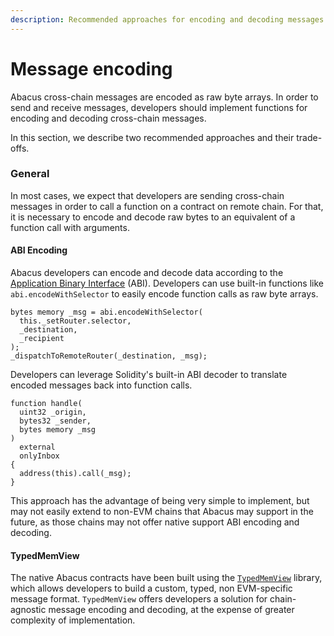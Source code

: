 ```yaml
---
description: Recommended approaches for encoding and decoding messages
---
```


# Message encoding

Abacus cross-chain messages are encoded as raw byte arrays. In order to send and receive messages, developers should implement functions for encoding and decoding cross-chain messages.&#x20;

In this section, we describe two recommended approaches and their trade-offs.

### General

In most cases, we expect that developers are sending cross-chain messages in order to call a function on a contract on remote chain. For that, it is necessary to encode and decode raw bytes to an equivalent of a function call with arguments.

#### ABI Encoding

Abacus developers can encode and decode data according to the [Application Binary Interface](https://docs.soliditylang.org/en/v0.8.11/abi-spec.html) (ABI). Developers can use built-in functions like `abi.encodeWithSelector` to easily encode function calls as raw byte arrays.

```solidity
bytes memory _msg = abi.encodeWithSelector(
  this._setRouter.selector,
  _destination,
  _recipient
);
_dispatchToRemoteRouter(_destination, _msg);
```

Developers can leverage Solidity's built-in ABI decoder to translate encoded messages back into function calls.&#x20;

```solidity
function handle(
  uint32 _origin,
  bytes32 _sender,
  bytes memory _msg
)
  external
  onlyInbox
{
  address(this).call(_msg);
}
```

This approach has the advantage of being very simple to implement, but may not easily extend to non-EVM chains that Abacus may support in the future, as those chains may not offer native support ABI encoding and decoding.

#### TypedMemView

The native Abacus contracts have been built using the [`TypedMemView`](https://github.com/summa-tx/memview-sol) library, which allows developers to build a custom, typed, non EVM-specific message format. `TypedMemView` offers developers a solution for chain-agnostic message encoding and decoding, at the expense of greater complexity of implementation.
